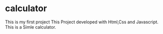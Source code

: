 # calculator
This is my first project
This Project developed with Html,Css and Javascript.
This is a Simle calculator.

